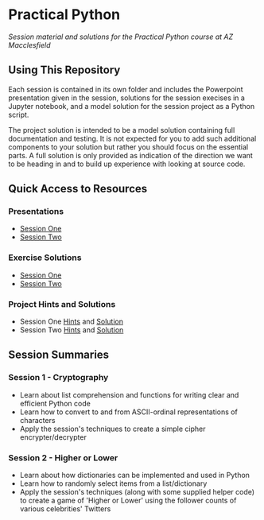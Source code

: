 # Practical Python

_Session material and solutions for the Practical Python course at AZ Macclesfield_

## Using This Repository

Each session is contained in its own folder and includes the Powerpoint presentation given in the session, solutions for the session execises in a Jupyter notebook, and a model solution for the session project as a Python script. 

The project solution is intended to be a model solution containing full documentation and testing. It is not expected for you to add such additional components to your solution but rather you should focus on the essential parts. A full solution is only provided as indication of the direction we want to be heading in and to build up experience with looking at source code.

## Quick Access to Resources

### Presentations

* [Session One](https://github.com/THargreaves/practical-python/blob/master/session_one/session_one_presentation.pptx?raw=true)
* [Session Two](https://github.com/THargreaves/practical-python/blob/master/session_two/session_two_presentation.pptx?raw=true)

### Exercise Solutions

* [Session One](https://github.com/THargreaves/practical-python/blob/master/session_one/session_one_exercise_solutions.ipynb)
* [Session Two](https://github.com/THargreaves/practical-python/blob/master/session_one/session_two_exercise_solutions.ipynb)

### Project Hints and Solutions

* Session One [Hints](https://github.com/THargreaves/practical-python/blob/master/session_one/session_one_hints.md) and [Solution](https://github.com/THargreaves/practical-python/blob/master/session_one/session_one_project_solutions.py)
* Session Two [Hints](https://github.com/THargreaves/practical-python/blob/master/session_two/session_two_hints.md) and [Solution](https://github.com/THargreaves/practical-python/blob/master/session_two/session_two_project_solutions.py)

## Session Summaries

### Session 1 - Cryptography

* Learn about list comprehension and functions for writing clear and efficient Python code
* Learn how to convert to and from ASCII-ordinal representations of characters
* Apply the session's techniques to create a simple cipher encrypter/decrypter

### Session 2 - Higher or Lower

* Learn about how dictionaries can be implemented and used in Python
* Learn how to randomly select items from a list/dictionary
* Apply the session's techniques (along with some supplied helper code) to create a game of 'Higher or Lower' using the follower counts of various celebrities' Twitters